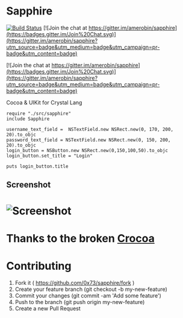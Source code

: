 Sapphire
=======
[![Build Status](https://travis-ci.org/amerobin/sapphire.svg)](https://travis-ci.org/amerobin/sapphire)  [![Join the chat at https://gitter.im/amerobin/sapphire](https://badges.gitter.im/Join%20Chat.svg)](https://gitter.im/amerobin/sapphire?utm_source=badge&utm_medium=badge&utm_campaign=pr-badge&utm_content=badge)


[![Join the chat at https://gitter.im/amerobin/sapphire](https://badges.gitter.im/Join%20Chat.svg)](https://gitter.im/amerobin/sapphire?utm_source=badge&utm_medium=badge&utm_campaign=pr-badge&utm_content=badge)

Cocoa & UIKit for Crystal Lang

```crystal
require "./src/sapphire"
include Sapphire

username_text_field =  NSTextField.new NSRect.new(0, 170, 200, 20).to_objc
password_text_field = NSTextField.new NSRect.new(0, 150, 200, 20).to_objc
login_button = NSButton.new NSRect.new(0,150,100,50).to_objc
login_button.set_title = "Login"

puts login_button.title
```

## Screenshot
# ![Screenshot](https://raw.githubusercontent.com/0x73/sapphire/master/assets/example_app.png)

Thanks to the broken [Crocoa](https://github.com/manastech/crocoa)
=======

Contributing
============

1. Fork it ( https://github.com/0x73/sapphire/fork )
2. Create your feature branch (git checkout -b my-new-feature)
3. Commit your changes (git commit -am 'Add some feature')
4. Push to the branch (git push origin my-new-feature)
5. Create a new Pull Request
